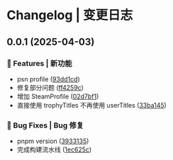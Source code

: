 # Changelog | 变更日志

## 0.0.1 (2025-04-03)

### 🌟 Features | 新功能

* psn profile ([93dd1cd](https://github.com/JxJuly/react-game-profile/commit/93dd1cd96a5877b37ec4c7c2b55b4456d3dcfda1))
* 修复部分问题 ([ff4259c](https://github.com/JxJuly/react-game-profile/commit/ff4259c425a62e76228b3dfd2913b33c776ca9e8))
* 增加 SteamProfile ([02d7bf1](https://github.com/JxJuly/react-game-profile/commit/02d7bf1f54a6bd8c0775ce5c6572f571c6406973))
* 直接使用 trophyTitles 不再使用 userTitles ([33ba145](https://github.com/JxJuly/react-game-profile/commit/33ba14521320ebf76f1380aa1ecb2541cfe5016b))

### 🐛 Bug Fixes | Bug 修复

* pnpm version ([3933135](https://github.com/JxJuly/react-game-profile/commit/39331354de1078497d634acee2a7eab04ef9a2e3))
* 完成构建流水线 ([1ec625c](https://github.com/JxJuly/react-game-profile/commit/1ec625c35a4784c643c71a66a529463a5b7b59b5))
